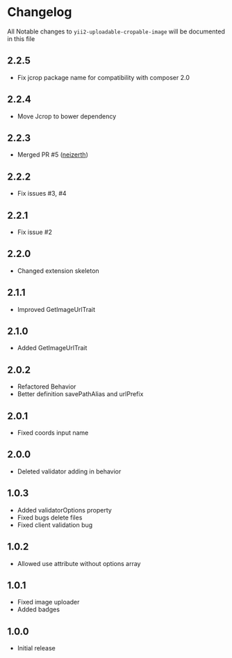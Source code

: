# Changelog

All Notable changes to `yii2-uploadable-cropable-image` will be documented in this file

## 2.2.5
- Fix jcrop package name for compatibility with composer 2.0

## 2.2.4
- Move Jcrop to bower dependency

## 2.2.3
- Merged PR #5 ([neizerth](https://github.com/neizerth))

## 2.2.2
- Fix issues #3, #4

## 2.2.1
- Fix issue #2

## 2.2.0
- Changed extension skeleton

## 2.1.1
- Improved GetImageUrlTrait

## 2.1.0
- Added GetImageUrlTrait

## 2.0.2
- Refactored Behavior
- Better definition savePathAlias and urlPrefix

## 2.0.1
- Fixed coords input name

## 2.0.0
- Deleted validator adding in behavior

## 1.0.3
- Added validatorOptions property
- Fixed bugs delete files
- Fixed client validation bug

## 1.0.2
- Allowed use attribute without options array

## 1.0.1
- Fixed image uploader
- Added badges

## 1.0.0
- Initial release
